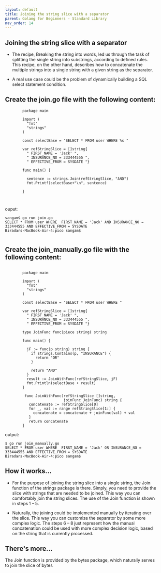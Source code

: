 ```yaml
---
layout: default
title: Joining the string slice with a separator
parent: Golang for Beginners - Standard Library
nav_order: 14
---
```


## Joining the string slice with a separator

- The recipe, Breaking the string into words, led us through the task of splitting the single string into substrings, according to defined rules. This recipe, on the other hand, describes how to concatenate the multiple strings into a single string with a given string as the separator.

- A real use case could be the problem of dynamically building a SQL select statement condition. 


## Create the join.go file with the following content:

```
        package main

        import (
          "fmt"
          "strings"
        )

        const selectBase = "SELECT * FROM user WHERE %s "

        var refStringSlice = []string{
          " FIRST_NAME = 'Jack' ",
          " INSURANCE_NO = 333444555 ",
          " EFFECTIVE_FROM = SYSDATE "}

        func main() {

          sentence := strings.Join(refStringSlice, "AND")
          fmt.Printf(selectBase+"\n", sentence)

        }



```
ouput: 
```
sangam$ go run join.go
SELECT * FROM user WHERE  FIRST_NAME = 'Jack' AND INSURANCE_NO = 333444555 AND EFFECTIVE_FROM = SYSDATE  
Biradars-MacBook-Air-4:pico sangam$


```


## Create the join_manually.go file with the following content:

```

        package main

        import (
          "fmt"
          "strings"
        )

        const selectBase = "SELECT * FROM user WHERE "

        var refStringSlice = []string{
          " FIRST_NAME = 'Jack' ",
          " INSURANCE_NO = 333444555 ",
          " EFFECTIVE_FROM = SYSDATE "}

        type JoinFunc func(piece string) string

        func main() {

          jF := func(p string) string {
            if strings.Contains(p, "INSURANCE") {
              return "OR"
            }

            return "AND"
          }
          result := JoinWithFunc(refStringSlice, jF)
          fmt.Println(selectBase + result)
        }

         func JoinWithFunc(refStringSlice []string,
                           joinFunc JoinFunc) string {
           concatenate := refStringSlice[0]
           for _, val := range refStringSlice[1:] {
             concatenate = concatenate + joinFunc(val) + val
           }
           return concatenate
        }

```
output: 

```
$ go run join_manually.go
SELECT * FROM user WHERE  FIRST_NAME = 'Jack' OR INSURANCE_NO = 333444555 AND EFFECTIVE_FROM = SYSDATE 
Biradars-MacBook-Air-4:pico sangam$ 
```

## How it works...

- For the purpose of joining the string slice into a single string, the Join function of the strings package is there. Simply, you need to provide the slice with strings that are needed to be joined. This way you can comfortably join the string slices. The use of the Join function is shown in steps 1 – 5.

- Naturally, the joining could be implemented manually by iterating over the slice. This way you can customize the separator by some more complex logic. The steps 6 – 8 just represent how the manual concatenation could be used with more complex decision logic, based on the string that is currently processed.

## There's more...

The Join function is provided by the bytes package, which naturally serves to join the slice of bytes
